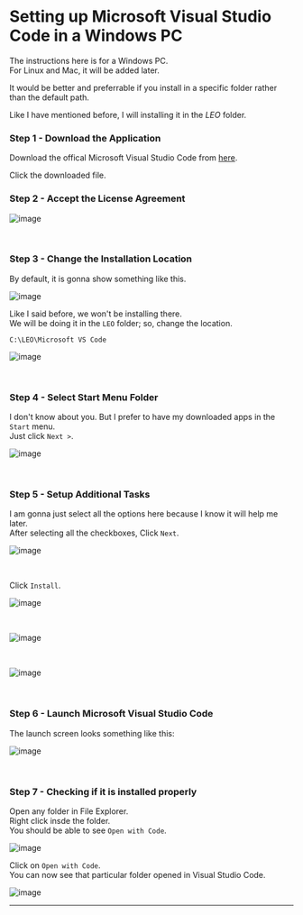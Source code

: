 # Setting up Microsoft Visual Studio Code in a Windows PC

The instructions here is for a Windows PC. <br>
For Linux and Mac, it will be added later.<br>

It would be better and preferrable if you install in a specific folder rather than the default path.<br>

Like I have mentioned before, I will installing it in the *LEO* folder.<br>


### Step 1 - Download the Application

Download the offical Microsoft Visual Studio Code from [here](https://code.visualstudio.com/download).<br>

Click the downloaded file. 

### Step 2 - Accept the License Agreement

![image](https://github.com/KamalDGRT/static/blob/master/SetupStuf/vscode/img/01.png)

<br>

### Step 3 - Change the Installation Location

By default, it is gonna show something like this.

![image](https://github.com/KamalDGRT/static/blob/master/SetupStuf/vscode/img/02.png)

Like I said before, we won't be installing there.<br>
We will be doing it in the `LEO` folder; so, change the location.<br>

```
C:\LEO\Microsoft VS Code
```

![image](https://github.com/KamalDGRT/static/blob/master/SetupStuf/vscode/img/03.png)

<br>

### Step 4 - Select Start Menu Folder

I don't know about you. But I prefer to have my downloaded apps in the `Start` menu. <br>
Just click `Next >`. <br>

![image](https://github.com/KamalDGRT/static/blob/master/SetupStuf/vscode/img/04.png)

<br>

### Step 5 - Setup Additional Tasks

I am gonna just select all the options here because I know it will help me later. <br>
After selecting all the checkboxes, Click `Next`.

![image](https://github.com/KamalDGRT/static/blob/master/SetupStuf/vscode/img/05.png)

<br>

Click `Install`.

![image](https://github.com/KamalDGRT/static/blob/master/SetupStuf/vscode/img/06.png)

<br>

![image](https://github.com/KamalDGRT/static/blob/master/SetupStuf/vscode/img/07.png)

<br>

![image](https://github.com/KamalDGRT/static/blob/master/SetupStuf/vscode/img/08.png)

<br>

### Step 6 - Launch Microsoft Visual Studio Code

The launch screen looks something like this:

![image](https://github.com/KamalDGRT/static/blob/master/SetupStuf/vscode/img/09.png)

<br>

### Step 7 - Checking if it is installed properly

Open any folder in File Explorer. <br>
Right click insde the folder. <br>
You should be able to see `Open with Code`. <br>

![image](https://github.com/KamalDGRT/static/blob/master/SetupStuf/vscode/img/11.png)

Click on `Open with Code`. <br>
You can now see that particular folder opened in Visual Studio Code. <br>

![image](https://github.com/KamalDGRT/static/blob/master/SetupStuf/vscode/img/12.png)

<hr>
